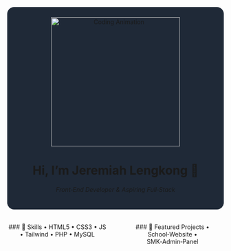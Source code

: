 <!-- HERO -->
<div align="center" style="background: #1f2937; padding: 1.5rem; border-radius: 1rem;">
  <img src="https://media0.giphy.com/media/v1.Y2lkPTc5MGI3NjExY3hxdjI1dWd6cHV2bXBwMGNhYTE3MjA3eTl6Nm80czlxNDFhZjByayZlcD12MV9pbnRlcm5hbF9naWZfYnlfaWQmY3Q9Zw/dRvEZLV0ORAmHT1L5u/giphy.gif" alt="Coding Animation" width="300px"/>
  <h1>Hi, I’m Jeremiah Lengkong 👋</h1>
  <p><em>Front‑End Developer & Aspiring Full‑Stack</em></p>
</div>

<!-- SKILLS & PROJECTS -->
<div align="center" style="display: flex; gap: 2rem; margin-top: 2rem;">
  <div>
    ### 🔨 Skills  
    • HTML5 • CSS3 • JS  
    • Tailwind • PHP • MySQL  
  </div>
  <div>
    ### 🚀 Featured Projects  
    • School‑Website  
    • SMK‑Admin‑Panel  
  </div>
</div>
